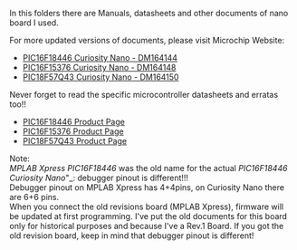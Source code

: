 In this folders there are Manuals, datasheets and other documents of nano board I used.  
  
For more updated versions of documents, please visit Microchip Website:  
- [PIC16F18446 Curiosity Nano - DM164144](https://www.microchip.com/en-us/development-tool/DM164144)
- [PIC16F15376 Curiosity Nano - DM164148](https://www.microchip.com/en-us/development-tool/DM164148)
- [PIC18F57Q43 Curiosity Nano - DM164150](https://www.microchip.com/en-us/development-tool/dm164150)

Never forget to read the specific microcontroller datasheets and erratas too!!
- [PIC16F18446 Product Page](https://www.microchip.com/en-us/product/PIC16F18446)
- [PIC16F15376 Product Page](https://www.microchip.com/en-us/product/PIC16F15376)
- [PIC18F57Q43 Product Page](https://www.microchip.com/en-us/product/PIC18F57Q43)
  
Note:  
_MPLAB Xpress PIC16F18446_ was the old name for the actual _PIC16F18446 Curiosity Nano_"_: debugger pinout is different!!!  
Debugger pinout on MPLAB Xpress has 4+4pins, on Curiosity Nano there are 6+6 pins.  
When you connect the old revisions board (MPLAB Xpress), firmware will be updated at first programming. 
I've put the old documents for this board only for historical purposes and because I've a Rev.1 Board. 
If you got the old revision board, keep in mind that debugger pinout is different!

